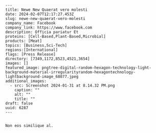 
    ---
    title: Newe New Quaerat vero molesti
    date: 2024-02-07T12:17:27.453Z
    slug: newe-new-quaerat-vero-molesti
    company_name: Facebook
    company_link: https://www.facebook.com
    description: Officia pariatur Et
    proteins: [Cell-Based,Plant-Based,Microbial]
    products: [Meat]
    topics: [Business,Sci-Tech]
    regions:[International]
    flags: [Press Release]
    directory: [7349,1172,8523,4521,3654]
    images: []
    featured_image: pngtree-digital-random-hexagon-technology-light-background-material-irregularityrandom-hexagontechnology-lightbackground-image_68077.jpeg
    additional_images:
      - src: Screenshot 2024-01-31 at 8.14.32 PM.png
        caption: ""
        alt: ""
        title: ""
    draft: false
    uuid: 6287
    ---
    

    Non eos similique al.
